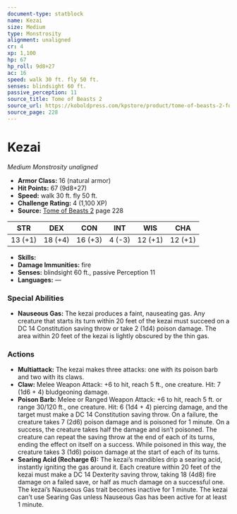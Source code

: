 ```yaml
---
document-type: statblock
name: Kezai
size: Medium
type: Monstrosity
alignment: unaligned
cr: 4
xp: 1,100
hp: 67
hp_roll: 9d8+27
ac: 16
speed: walk 30 ft. fly 50 ft.
senses: blindsight 60 ft. 
passive_perception: 11
source_title: Tome of Beasts 2
source_url: https://koboldpress.com/kpstore/product/tome-of-beasts-2-for-5th-edition
source_page: 228
---
```


# Kezai

*Medium* *Monstrosity* *unaligned*

- **Armor Class:** 16 (natural armor)
- **Hit Points:** 67 (9d8+27)
- **Speed:** walk 30 ft. fly 50 ft.
- **Challenge Rating:** 4 (1,100 XP)
- **Source:** [Tome of Beasts 2](https://koboldpress.com/kpstore/product/tome-of-beasts-2-for-5th-edition) page 228

| STR | DEX | CON | INT | WIS | CHA |
| --- | --- | --- | --- | --- | --- |
| 13 (+1) | 18 (+4) | 16 (+3) | 4 (-3) | 12 (+1) | 12 (+1) |

- **Skills:** 
- **Damage Immunities:** fire
- **Senses:** blindsight 60 ft., passive Perception 11
- **Languages:** —

### Special Abilities

- **Nauseous Gas:** The kezai produces a faint, nauseating gas. Any creature that starts its turn within 20 feet of the kezai must succeed on a DC 14 Constitution saving throw or take 2 (1d4) poison damage. The area within 20 feet of the kezai is lightly obscured by the thin gas.

### Actions

- **Multiattack:** The kezai makes three attacks: one with its poison barb and two with its claws.
- **Claw:** Melee Weapon Attack: +6 to hit, reach 5 ft., one creature. Hit: 7 (1d6 + 4) bludgeoning damage.
- **Poison Barb:** Melee or Ranged Weapon Attack: +6 to hit, reach 5 ft. or range 30/120 ft., one creature. Hit: 6 (1d4 + 4) piercing damage, and the target must make a DC 14 Constitution saving throw. On a failure, the creature takes 7 (2d6) poison damage and is poisoned for 1 minute. On a success, the creature takes half the damage and isn’t poisoned. The creature can repeat the saving throw at the end of each of its turns, ending the effect on itself on a success. While poisoned in this way, the creature takes 3 (1d6) poison damage at the start of each of its turns.
- **Searing Acid (Recharge 6):** The kezai’s mandibles drip a searing acid, instantly igniting the gas around it. Each creature within 20 feet of the kezai must make a DC 14 Dexterity saving throw, taking 18 (4d8) fire damage on a failed save, or half as much damage on a successful one. The kezai’s Nauseous Gas trait becomes inactive for 1 minute. The kezai can’t use Searing Gas unless Nauseous Gas has been active for at least 1 minute.
